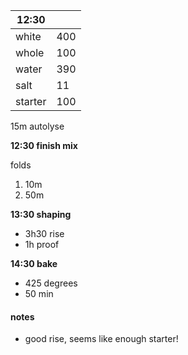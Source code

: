 
|12:30 | |
| ----------- |:----|
| white       | 400 |
| whole       | 100 |
| water       | 390 |
| salt        |  11 |
| starter     | 100 |

15m autolyse

**12:30 finish mix**

folds
1. 10m
2. 50m

**13:30 shaping** 
- 3h30 rise
- 1h proof

**14:30 bake**
- 425 degrees
- 50 min

#### notes

- good rise, seems like enough starter!
